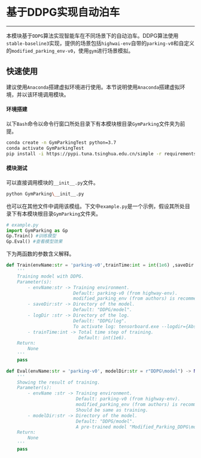 # 基于DDPG实现自动泊车

------------

本模块基于`DDPG`算法实现智能车在不同场景下的自动泊车。DDPG算法使用`stable-baseline3`实现，提供的场景包括`highwai-env`自带的`parking-v0`和自定义的`modified_parking_env-v0`，使用`gym`进行场景模拟。

## 快速使用

建议使用`Anaconda`搭建虚拟环境进行使用。本节说明使用`Anaconda`搭建虚拟环境，并以该环境调用模块。

#### 环境搭建

以下`Bash`命令以命令行窗口所处目录下有本模块根目录`GymParking`文件夹为前提。

```bash
conda create -n GymParkingTest python=3.7
conda activate GymParkingTest
pip install -i https://pypi.tuna.tsinghua.edu.cn/simple -r requirements.txt
```

#### 模块测试

可以直接调用模块的`__init__.py`文件。

```bash
python GymParking\__init__.py
```

也可以在其他文件中调用该模组。下文中`example.py`是一个示例，假设其所处目录下有本模块根目录`GymParking`文件夹。

``` python
# example.py
import GymParking as Gp
Gp.Train() #训练模型
Gp.Eval() #查看模型效果
```

下为两函数的参数含义解释。

```python
def Train(envName:str = 'parking-v0',trainTime:int = int(1e6) ,saveDir:str = r"DDPG\model", logDir:str = r"DDPG\log") -> None:
    '''
    Training model with DDPG.
    Parameter(s):
        - envName:str -> Training environment. 
                         Default: parking-v0 (from highway-env). 
                         modified_parking_env (from authors) is recommended.
        - saveDir:str -> Directory of the model.
                         Default: "DDPG/model".
        - logDir :str -> Directory of the log.
                         Default: "DDPG/log".
                         To activate log: tensorboard.exe --logdir={Absolute path of 										   log directory(NOT A FILE)}
        - trainTime:int -> Total time step of training.
                           Default: int(1e6).
	Return:
        None
	'''
    pass
    
def Eval(envName:str = 'parking-v0', modelDir:str = r"DDPG\model") -> None:
    '''
    Showing the result of training.
    Parameter(s):
        - envName :str -> Training environment. 
                          Default: parking-v0 (from highway-env). 
                          modified_parking_env (from authors) is recommended.
                          Should be same as training.
        - modelDir:str -> Directory of the model.
                          Default: "DDPG/model".
                          A pre-trained model "Modified_Parking_DDPG\model" is 								  recommended.
    Return:
        None
    '''
    pass
```




